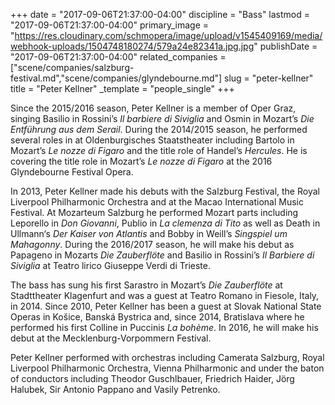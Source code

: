 +++
date = "2017-09-06T21:37:00-04:00"
discipline = "Bass"
lastmod = "2017-09-06T21:37:00-04:00"
primary_image = "https://res.cloudinary.com/schmopera/image/upload/v1545409169/media/webhook-uploads/1504748180274/579a24e82341a.jpg.jpg"
publishDate = "2017-09-06T21:37:00-04:00"
related_companies = ["scene/companies/salzburg-festival.md","scene/companies/glyndebourne.md"]
slug = "peter-kellner"
title = "Peter Kellner"
_template = "people_single"
+++

Since the 2015/2016 season, Peter Kellner is a member of Oper Graz, singing Basilio in Rossini’s *Il barbiere di Siviglia* and Osmin in Mozart’s *Die Entführung aus dem Serail*. During the 2014/2015 season, he performed several roles in at Oldenburgisches Staatstheater including Bartolo in Mozart’s *Le nozze di Figaro* and the title role of Handel’s *Hercules*. He is covering the title role in Mozart’s *Le nozze di Figaro* at the 2016 Glyndebourne Festival Opera.

In 2013, Peter Kellner made his debuts with the Salzburg Festival, the Royal Liverpool Philharmonic Orchestra and at the Macao International Music Festival. At Mozarteum Salzburg he performed Mozart parts including Leporello in *Don Giovanni*, Publio in *La clemenza di Tito* as well as Death in Ullmann‘s *Der Kaiser von Atlantis* and Bobby in Weill’s *Singspiel um Mahagonny*. During the 2016/2017 season, he will make his debut as Papageno in Mozarts *Die Zauberflöte* and Basilio in Rossini’s *Il Barbiere di Siviglia* at Teatro lirico Giuseppe Verdi di Trieste.

The bass has sung his first Sarastro in Mozart’s *Die Zauberflöte* at Stadttheater Klagenfurt and was a guest at Teatro Romano in Fiesole, Italy, in 2014. Since 2010, Peter Kellner has been a guest at Slovak National State Operas in Košice, Banská Bystrica and, since 2014, Bratislava where he performed his first Colline in Puccinis *La bohème*. In 2016, he will make his debut at the Mecklenburg-Vorpommern Festival.

Peter Kellner performed with orchestras including Camerata Salzburg, Royal Liverpool Philharmonic Orchestra, Vienna Philharmonic and under the baton of conductors including Theodor Guschlbauer, Friedrich Haider, Jörg Halubek, Sir Antonio Pappano and Vasily Petrenko.
